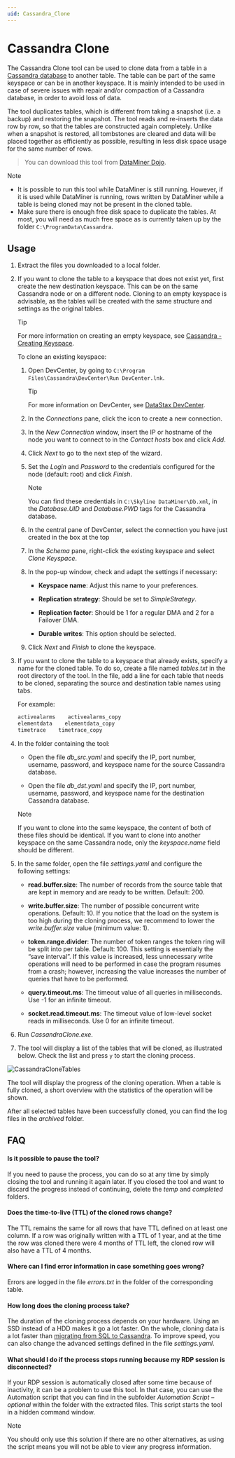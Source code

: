 ```yaml
---
uid: Cassandra_Clone
---
```


# Cassandra Clone

The Cassandra Clone tool can be used to clone data from a table in a [Cassandra database](xref:Cassandra_database) to another table. The table can be part of the same keyspace or can be in another keyspace. It is mainly intended to be used in case of severe issues with repair and/or compaction of a Cassandra database, in order to avoid loss of data.

The tool duplicates tables, which is different from taking a snapshot (i.e. a backup) and restoring the snapshot. The tool reads and re-inserts the data row by row, so that the tables are constructed again completely. Unlike when a snapshot is restored, all tombstones are cleared and data will be placed together as efficiently as possible, resulting in less disk space usage for the same number of rows.

> You can download this tool from [DataMiner Dojo](https://community.dataminer.services/download/cassandraclone/).

> [!NOTE]
>
> - It is possible to run this tool while DataMiner is still running. However, if it is used while DataMiner is running, rows written by DataMiner while a table is being cloned may not be present in the cloned table.
> - Make sure there is enough free disk space to duplicate the tables. At most, you will need as much free space as is currently taken up by the folder `C:\ProgramData\Cassandra`.

## Usage

1. Extract the files you downloaded to a local folder.

1. If you want to clone the table to a keyspace that does not exist yet, first create the new destination keyspace. This can be on the same Cassandra node or on a different node. Cloning to an empty keyspace is advisable, as the tables will be created with the same structure and settings as the original tables.

   > [!TIP]
   > For more information on creating an empty keyspace, see [Cassandra - Creating Keyspace](https://www.tutorialspoint.com/cassandra/cassandra_create_keyspace.htm).

   To clone an existing keyspace:

   1. Open DevCenter, by going to `C:\Program Files\Cassandra\DevCenter\Run DevCenter.lnk`.

      > [!TIP]
      > For more information on DevCenter, see [DataStax DevCenter](https://community.dataminer.services/documentation/datastax-devcenter/).

   1. In the *Connections* pane, click the icon to create a new connection.

   1. In the *New Connection* window, insert the IP or hostname of the node you want to connect to in the *Contact hosts* box and click *Add*.

   1. Click *Next* to go to the next step of the wizard.

   1. Set the *Login* and *Password* to the credentials configured for the node (default: root) and click *Finish*.

      > [!NOTE]
      > You can find these credentials in `C:\Skyline DataMiner\Db.xml`, in the *Database.UID* and *Database.PWD* tags for the Cassandra database.

   1. In the central pane of DevCenter, select the connection you have just created in the box at the top

   1. In the *Schema* pane, right-click the existing keyspace and select *Clone Keyspace*.

   1. In the pop-up window, check and adapt the settings if necessary:

      - **Keyspace name**: Adjust this name to your preferences.

      - **Replication strategy**: Should be set to *SimpleStrategy*.

      - **Replication factor**: Should be 1 for a regular DMA and 2 for a Failover DMA.

      - **Durable writes**: This option should be selected.

   1. Click *Next* and *Finish* to clone the keyspace.

1. If you want to clone the table to a keyspace that already exists, specify a name for the cloned table. To do so, create a file named *tables.txt* in the root directory of the tool. In the file, add a line for each table that needs to be cloned, separating the source and destination table names using tabs.

   For example:

   ```txt
   activealarms    activealarms_copy
   elementdata    elementdata_copy
   timetrace    timetrace_copy
   ```

1. In the folder containing the tool:

   - Open the file *db_src.yaml* and specify the IP, port number, username, password, and keyspace name for the source Cassandra database.

   - Open the file *db_dst.yaml* and specify the IP, port number, username, password, and keyspace name for the destination Cassandra database.

   > [!NOTE]
   > If you want to clone into the same keyspace, the content of both of these files should be identical. If you want to clone into another keyspace on the same Cassandra node, only the *keyspace.name* field should be different.

1. In the same folder, open the file *settings.yaml* and configure the following settings:

   - **read.buffer.size**: The number of records from the source table that are kept in memory and are ready to be written. Default: 200.

   - **write.buffer.size**: The number of possible concurrent write operations. Default: 10. If you notice that the load on the system is too high during the cloning process, we recommend to lower the *write.buffer.size* value (minimum value: 1).

   - **token.range.divider**: The number of token ranges the token ring will be split into per table. Default: 100. This setting is essentially the “save interval”. If this value is increased, less unnecessary write operations will need to be performed in case the program resumes from a crash; however, increasing the value increases the number of queries that have to be performed.

   - **query.timeout.ms**: The timeout value of all queries in milliseconds. Use -1 for an infinite timeout.

   - **socket.read.timeout.ms**: The timeout value of low-level socket reads in milliseconds. Use 0 for an infinite timeout.

1. Run *CassandraClone.exe*.

1. The tool will display a list of the tables that will be cloned, as illustrated below. Check the list and press `y` to start the cloning process.

![CassandraCloneTables](~/user-guide/images/CassandraCloneTables.png)

The tool will display the progress of the cloning operation. When a table is fully cloned, a short overview with the statistics of the operation will be shown.

After all selected tables have been successfully cloned, you can find the log files in the *archived* folder.

## FAQ

#### Is it possible to pause the tool?

If you need to pause the process, you can do so at any time by simply closing the tool and running it again later. If you closed the tool and want to discard the progress instead of continuing, delete the *temp* and *completed* folders.

#### Does the time-to-live (TTL) of the cloned rows change?

The TTL remains the same for all rows that have TTL defined on at least one column. If a row was originally written with a TTL of 1 year, and at the time the row was cloned there were 4 months of TTL left, the cloned row will also have a TTL of 4 months.

#### Where can I find error information in case something goes wrong?

Errors are logged in the file *errors.txt* in the folder of the corresponding table.

#### How long does the cloning process take?

The duration of the cloning process depends on your hardware. Using an SSD instead of a HDD makes it go a lot faster. On the whole, cloning data is a lot faster than [migrating from SQL to Cassandra](xref:Migrating_the_general_database_to_Cassandra). To improve speed, you can also change the advanced settings defined in the file *settings.yaml*.

#### What should I do if the process stops running because my RDP session is disconnected?

If your RDP session is automatically closed after some time because of inactivity, it can be a problem to use this tool. In that case, you can use the Automation script that you can find in the subfolder *Automation Script – optional* within the folder with the extracted files. This script starts the tool in a hidden command window.

> [!NOTE]
> You should only use this solution if there are no other alternatives, as using the script means you will not be able to view any progress information.
